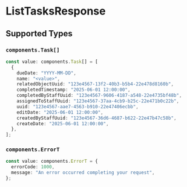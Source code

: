 # ListTasksResponse


## Supported Types

### `components.Task[]`

```typescript
const value: components.Task[] = [
  {
    dueDate: "YYYY-MM-DD",
    name: "<value>",
    relatedObjectUuid: "123e4567-13f2-40b3-b5b4-22e478d8160b",
    completedTimestamp: "2025-06-01 12:00:00",
    completedByStaffUuid: "123e4567-9606-4187-a548-22e4735bf48b",
    assignedToStaffUuid: "123e4567-37aa-4cb9-b25c-22e471b0c22b",
    uuid: "123e4567-aae7-4563-b910-22e47406ecbb",
    editDate: "2025-06-01 12:00:00",
    createdByStaffUuid: "123e4567-36d6-4687-b622-22e47b47c58b",
    createDate: "2025-06-01 12:00:00",
  },
];
```

### `components.ErrorT`

```typescript
const value: components.ErrorT = {
  errorCode: 1000,
  message: "An error occurred completing your request",
};
```

